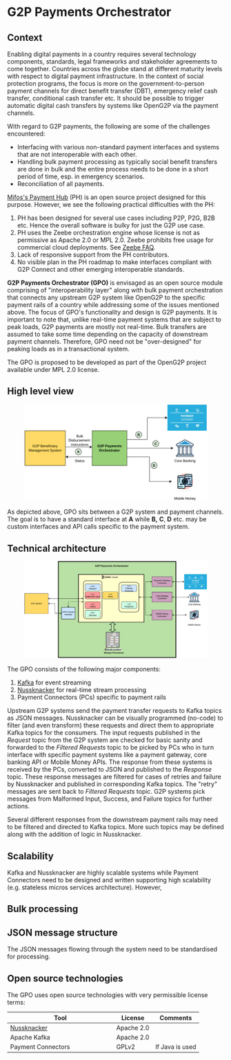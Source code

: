 # G2P Payments Orchestrator

## Context

Enabling digital payments in a country requires several technology components, standards, legal frameworks and stakeholder agreements to come together. Countries across the globe stand at different maturity levels with respect to digital payment infrastructure. In the context of social protection programs, the focus is more on the government-to-person payment channels for direct benefit transfer (DBT), emergency relief cash transfer, conditional cash transfer etc. It should be possible to trigger automatic digital cash transfers by systems like OpenG2P via the payment channels.

With regard to G2P payments, the following are some of the challenges encountered:

* Interfacing with various non-standard payment interfaces and systems that are not interoperable with each other.&#x20;
* Handling bulk payment processing as typically social benefit transfers are done in bulk and the entire process needs to be done in a short period of time, esp. in emergency scenarios.
* Reconciliation of all payments.

[Mifos's Payment Hub](https://payments.mifos.org/) (PH) is an open source project designed for this purpose. However, we see the following practical difficulties with the PH:

1. PH has been designed for several use cases including P2P, P2G, B2B etc. Hence the overall software is bulky for just the G2P use case.&#x20;
2. PH uses the Zeebe orchestration engine whose license is not as permissive as Apache 2.0 or MPL 2.0. Zeebe prohibits free usage for commercial cloud deployments. See [Zeebe FAQ](https://camunda.com/legal/terms/cloud-terms-and-conditions/zeebe-license-overview-and-faq/).
3. Lack of responsive support from the PH contributors.
4. No visible plan in the PH roadmap to make interfaces compliant with G2P Connect and other emerging interoperable standards.

**G2P Payments Orchestrator (GPO)** is envisaged as an open source module comprising of "interoperability layer" along with bulk payment orchestration that connects any upstream G2P system like OpenG2P to the specific payment rails of a country while addressing some of the issues mentioned above. The focus of GPO's functionality and design is G2P payments. It is important to note that, unlike real-time payment systems that are subject to peak loads, G2P payments are mostly not real-time. Bulk transfers are assumed to take some time depending on the capacity of downstream payment channels. Therefore, GPO need not be "over-designed" for peaking loads as in a transactional system.&#x20;

The GPO is proposed to be developed as part of the OpenG2P project available under MPL 2.0 license.

## High level view

<figure><img src="https://github.com/OpenG2P/openg2p-documentation/raw/develop/.gitbook/assets/g2p-payments-orchestrator.png" alt=""><figcaption></figcaption></figure>

As depicted above, GPO sits between a G2P system and payment channels. The goal is to have a standard interface at **A** while **B,** **C**, **D** etc. may be custom interfaces and API calls specific to the payment system.&#x20;

## Technical architecture

<figure><img src="https://github.com/OpenG2P/openg2p-documentation/raw/develop/.gitbook/assets/gpo-tech-architecture.png" alt=""><figcaption></figcaption></figure>

The GPO consists of the following major components:

1. [Kafka](https://kafka.apache.org/) for event streaming
2. [Nussknacker](https://github.com/TouK/nussknacker) for real-time stream processing
3. Payment Connectors (PCs) specific to payment rails

Upstream G2P systems send the payment transfer requests to Kafka topics as JSON messages. Nussknacker can be visually programmed (no-code) to filter (and even transform) these requests and direct them to appropriate Kafka topics for the consumers. The input requests published in the _Request_ topic from the G2P system are checked for basic sanity and forwarded to the _Filtered Requests_ topic to be picked by PCs who in turn interface with specific payment systems like a payment gateway, core banking API or Mobile Money APIs. The response from these systems is received by the PCs, converted to JSON and published to the _Response_ topic. These response messages are filtered for cases of retries and failure by Nussknacker and published in corresponding Kafka topics. The "retry" messages are sent back to _Filtered Requests_ topic. G2P systems pick messages from Malformed Input, Success, and Failure topics for further actions.

Several different responses from the downstream payment rails may need to be filtered and directed to Kafka topics. More such topics may be defined along with the addition of logic in Nussknacker.

## Scalability&#x20;

Kafka and Nussknacker are highly scalable systems while Payment Connectors need to be designed and written supporting high scalability (e.g. stateless micros services architecture). However,&#x20;

## Bulk processing

## JSON message structure

The JSON messages flowing through the system need to be standardised for processing.&#x20;

## Open source technologies

The GPO uses open source technologies with very permissible license terms:

<table><thead><tr><th width="232.33333333333331">Tool</th><th>License </th><th>Comments</th></tr></thead><tbody><tr><td><a href="https://github.com/TouK/nussknacker">Nussknacker</a></td><td>Apache 2.0</td><td></td></tr><tr><td>Apache Kafka</td><td>Apache 2.0</td><td></td></tr><tr><td>Payment Connectors</td><td>GPLv2 </td><td>If Java is used</td></tr></tbody></table>
